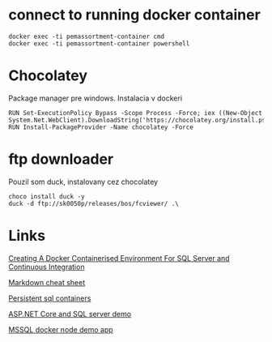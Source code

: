 # connect to running docker container
```
docker exec -ti pemassortment-container cmd 
docker exec -ti pemassortment-container powershell
```
# Chocolatey
Package manager pre windows. Instalacia v dockeri
```
RUN Set-ExecutionPolicy Bypass -Scope Process -Force; iex ((New-Object System.Net.WebClient).DownloadString('https://chocolatey.org/install.ps1'))
RUN Install-PackageProvider -Name chocolatey -Force

```

# ftp downloader
Pouzil som duck, instalovany cez chocolatey
```
choco install duck -y
duck -d ftp://sk0050p/releases/bos/fcviewer/ .\
```

# Links
[Creating A Docker Containerised Environment For SQL Server and Continuous Integration](https://chrisadkin.io/2017/10/19/creating-a-docker-containerised-environment-for-sql-server-and-continuous-integration/)

[Markdown cheat sheet](https://github.com/adam-p/markdown-here/wiki/Markdown-Cheatsheet)

[Persistent sql containers](https://docs.microsoft.com/en-us/sql/linux/sql-server-linux-configure-docker?view=sql-server-2017#production)

[ASP.NET Core and SQL server demo](https://github.com/twright-msft/mssql-aspnet-docker-demo-app)

[MSSQL docker node demo app](https://github.com/twright-msft/mssql-node-docker-demo-app)